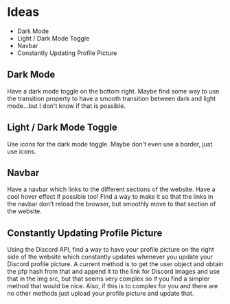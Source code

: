 # Ideas

- Dark Mode
- Light / Dark Mode Toggle
- Navbar
- Constantly Updating Profile Picture

## Dark Mode

Have a dark mode toggle on the bottom right. Maybe find some way to use the transition property to have a smooth transition between dark and light mode...but I don't know if that is possible.

## Light / Dark Mode Toggle

Use icons for the dark mode toggle. Maybe don't even use a border, just use icons.

## Navbar

Have a navbar which links to the different sections of the website. Have a cool hover effect if possible too! Find a way to make it so that the links in the navbar don't reload the browser, but smoothly move to that section of the website.

## Constantly Updating Profile Picture

Using the Discord API, find a way to have your profile picture on the right side of the website which constantly updates whenever you update your Discord profile picture. A current method is to get the user object and obtain the pfp hash from that and append it to the link for Discord images and use that in the img src, but that seems very complex so if you find a simpler method that would be nice. Also, if this is to complex for you and there are no other methods just upload your profile picture and update that.
